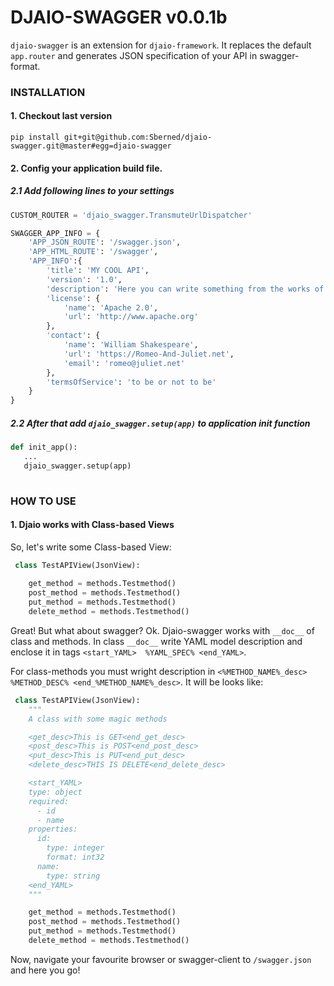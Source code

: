 # DJAIO-SWAGGER v0.0.1b

`djaio-swagger` is an extension for `djaio-framework`. It replaces the default `app.router` and
generates JSON specification of your API in swagger-format.


### INSTALLATION

#### 1. Checkout last version  

```pip install git+git@github.com:Sberned/djaio-swagger.git@master#egg=djaio-swagger```  

#### 2. Config your application build file.  

##### 2.1 Add following lines to your settings 
``` python
CUSTOM_ROUTER = 'djaio_swagger.TransmuteUrlDispatcher'

SWAGGER_APP_INFO = {
    'APP_JSON_ROUTE': '/swagger.json',
    'APP_HTML_ROUTE': '/swagger',
    'APP_INFO':{
        'title': 'MY COOL API',
        'version': '1.0',
        'description': 'Here you can write something from the works of William Shakespeare.',
        'license': {
            'name': 'Apache 2.0',
            'url': 'http://www.apache.org'
        },
        'contact': {
            'name': 'William Shakespeare',
            'url': 'https://Romeo-And-Juliet.net',
            'email': 'romeo@juliet.net'
        },
        'termsOfService': 'to be or not to be'
    }
}
```

##### 2.2 After that add `djaio_swagger.setup(app)` to application init function
 ``` python
 def init_app():
    ...
    djaio_swagger.setup(app)
    
 ```

### HOW TO USE

#### 1. Djaio works with Class-based Views

So, let's write some Class-based View:
``` python
 class TestAPIView(JsonView):
 
    get_method = methods.Testmethod()
    post_method = methods.Testmethod()
    put_method = methods.Testmethod()
    delete_method = methods.Testmethod()
```

Great! But what about swagger? Ok. Djaio-swagger works with `__doc__` of class and methods. In class `__doc__` write YAML model description and enclose it in tags `<start_YAML>  %YAML_SPEC% <end_YAML>`.

For class-methods you must wright description in ```<%METHOD_NAME%_desc>  %METHOD_DESC% <end_%METHOD_NAME%_desc>```. 
It will be looks like:


``` python
 class TestAPIView(JsonView):
    """
    A class with some magic methods

    <get_desc>This is GET<end_get_desc>
    <post_desc>This is POST<end_post_desc>
    <put_desc>This is PUT<end_put_desc>
    <delete_desc>THIS IS DELETE<end_delete_desc>

    <start_YAML>
    type: object
    required:
      - id
      - name
    properties:
      id:
        type: integer
        format: int32
      name:
        type: string
    <end_YAML>
    """

    get_method = methods.Testmethod()
    post_method = methods.Testmethod()
    put_method = methods.Testmethod()
    delete_method = methods.Testmethod()
```

Now, navigate your favourite browser or swagger-client to `/swagger.json` and here you go!
